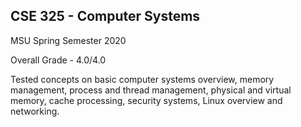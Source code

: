 ## CSE 325 - Computer Systems

MSU Spring Semester 2020

Overall Grade - 4.0/4.0


Tested concepts on basic computer systems overview, memory management, process and thread management, physical and virtual memory, cache processing, security systems, Linux overview and networking.